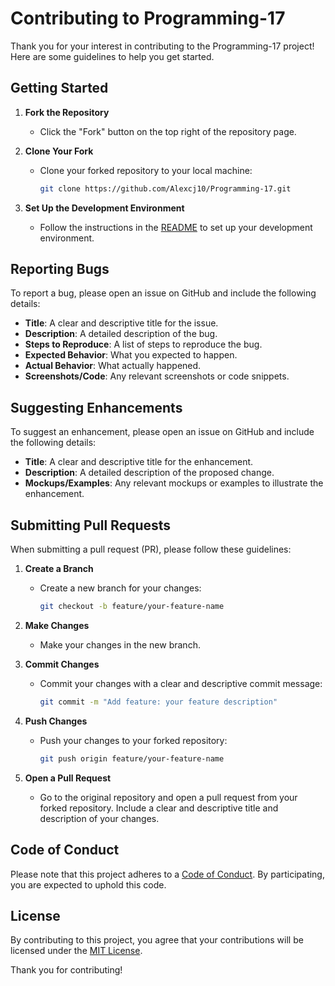 # Contributing to Programming-17

Thank you for your interest in contributing to the Programming-17 project! Here are some guidelines to help you get started.

## Getting Started

1. **Fork the Repository**
   - Click the "Fork" button on the top right of the repository page.

2. **Clone Your Fork**
   - Clone your forked repository to your local machine:
     ```sh
     git clone https://github.com/Alexcj10/Programming-17.git
     ```

3. **Set Up the Development Environment**
   - Follow the instructions in the [README](Development-Environment-README.md) to set up your development environment.

## Reporting Bugs

To report a bug, please open an issue on GitHub and include the following details:

- **Title**: A clear and descriptive title for the issue.
- **Description**: A detailed description of the bug.
- **Steps to Reproduce**: A list of steps to reproduce the bug.
- **Expected Behavior**: What you expected to happen.
- **Actual Behavior**: What actually happened.
- **Screenshots/Code**: Any relevant screenshots or code snippets.

## Suggesting Enhancements

To suggest an enhancement, please open an issue on GitHub and include the following details:

- **Title**: A clear and descriptive title for the enhancement.
- **Description**: A detailed description of the proposed change.
- **Mockups/Examples**: Any relevant mockups or examples to illustrate the enhancement.

## Submitting Pull Requests

When submitting a pull request (PR), please follow these guidelines:

1. **Create a Branch**
   - Create a new branch for your changes:
     ```sh
     git checkout -b feature/your-feature-name
     ```

2. **Make Changes**
   - Make your changes in the new branch.

3. **Commit Changes**
   - Commit your changes with a clear and descriptive commit message:
     ```sh
     git commit -m "Add feature: your feature description"
     ```

4. **Push Changes**
   - Push your changes to your forked repository:
     ```sh
     git push origin feature/your-feature-name
     ```

5. **Open a Pull Request**
   - Go to the original repository and open a pull request from your forked repository. Include a clear and descriptive title and description of your changes.

## Code of Conduct

Please note that this project adheres to a [Code of Conduct](CODE_OF_CONDUCT.md). By participating, you are expected to uphold this code.

## License

By contributing to this project, you agree that your contributions will be licensed under the [MIT License](LICENSE).

Thank you for contributing!
